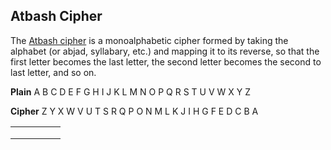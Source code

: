 ## **Atbash Cipher**
The [Atbash cipher](https://en.wikipedia.org/wiki/Atbash) is a monoalphabetic cipher formed by taking the alphabet (or abjad, syllabary, etc.) and mapping it to its reverse, so that the first letter becomes the last letter, the second letter becomes the second to last letter, and so on.

**Plain** 	A 	B 	C 	D 	E 	F 	G 	H 	I 	J 	K 	L 	M 	N 	O 	P 	Q 	R 	S 	T 	U 	V 	W 	X 	Y 	Z

**Cipher** 	Z 	Y 	X 	W 	V 	U 	T 	S 	R 	Q 	P 	O 	N 	M 	L 	K 	J 	I 	H 	G 	F 	E 	D 	C 	B 	A

|   |   |   |   |   |
|---|---|---|---|---|
|   |   |   |   |   |
|   |   |   |   |   |
|   |   |   |   |   |
